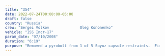 ```yaml
---
title: "354"
date: 2022-07-24T00:00:00-05:00
draft: false
country: "Russia"
crew: "Sergei Volkov              Oleg Kononenko"
vehicle: "ISS Incr-17"
param_date: "07/10/2008"
duration: "6:19"
purpose: "Removed a pyrobolt from 1 of 5 Soyuz capsule restraints.  First use of US helmet TV on Orlan.  Lost tool and insulation fragments overboard.  Jettisoned thruster cover bounced off radiator in wrong direction."
---
```

